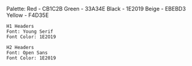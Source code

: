 Palette:
    Red - CB1C2B
    Green - 33A34E
    Black - 1E2019
    Beige - EBEBD3
    Yellow - F4D35E

    H1 Headers
    Font: Young Serif
    Font Color: 1E2O19

    H2 Headers
    Font: Open Sans
    Font Color: 1E2019
    